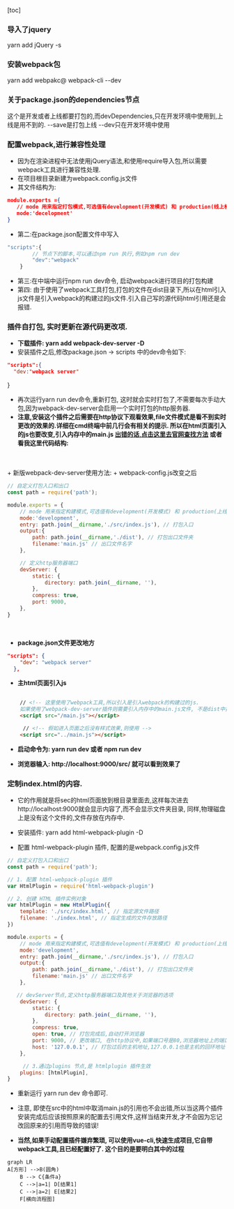 [toc]
### 导入了jquery
yarn add jQuery -s

### 安装webpack包
yarn add webpakc@ webpack-cli --dev


### 关于package.json的dependencies节点
  这个是开发或者上线都要打包的,而devDependencies,只在开发环境中使用到,上线是用不到的.
  --save是打包上线 --dev只在开发环境中使用

### 配置webpack,进行兼容性处理
+ 因为在渲染进程中无法使用jQuery语法,和使用require导入包,所以需要webpack工具进行兼容性处理.
+ 在项目根目录新建为webpack.config.js文件
+ 其文件结构为:
```json
module.exports ={
   // mode 用来指定打包模式,可选值有development(开发模式) 和 production(线上模式)
   mode:'decelopment' 
}
```
+ 第二:在package.json配置文件中写入
```js
"scripts":{
        // 节点下的脚本,可以通过npm run 执行,例如npm run dev
        "dev":"webpack"
    }
```
+ 第三:在中端中运行npm run dev命令, 启动webpack进行项目的打包构建
+ 第四: 由于使用了webpack工具打包,打包的文件在dist目录下,所以在html引入js文件是引入webpack的构建过的js文件.引入自己写的源代码html引用还是会报错.

### 插件自打包, 实时更新在源代码更改项.
+ **下载插件: yarn add webpack-dev-server -D**
+ 安装插件之后,修改package.json -> scripts 中的dev命令如下:
```json
"scripts":{
  "dev:"webpack server"
  ```
}
+ 再次运行yarn run dev命令,重新打包, 这时就会实时打包了,不需要每次手动大包,因为webpack-dev-server会启用一个实时打包的http服务器.
+ **注意,安装这个插件之后需要在http协议下观看效果,file文件模式是看不到实时更改的效果的.详细在cmd终端中前几行会有相关的提示.
所以在html页面引入的js也要改变,引入内存中的main.js
 <a href="https://webpack.docschina.org/configuration/dev-server/">出错的话,点击这里去官网查找方法</a> 
 或者看我这里代码结构:**
<br>
<br>
+ 新版webpack-dev-server使用方法:
+ webpack-config.js改变之后

```js
// 自定义打包入口和出口
const path = require('path');

module.exports = {
    // mode 用来指定构建模式,可选值有development(开发模式) 和 production(上线模式)
    mode:'development',
    entry: path.join(__dirname,'./src/index.js'), // 打包入口
    output:{
        path: path.join(__dirname,'./dist'), // 打包出口文件夹
        filename:'main.js' // 出口文件名字
    },

    // 定义http服务器端口
    devServer: {
        static: {
            directory: path.join(__dirname, ''),
        },
        compress: true,
        port: 9000,
    },
} 
```
<br>

+ **package.json文件更改地方**
```json
"scripts": {
    "dev": "webpack server"
  },
```
+ **主html页面引入js**
```html
    
    // <!-- 这里使用了webpack工具,所以引入是引入webpack的构建过的js.
    如果使用了webpack-dev-server插件则需要引入内存中的main.js文件, 不是dist中打包的文件哟.默认是在物理磁盘中看不到的.-->
    <script src="/main.js"></script>

     // <!-- 假如进入页面之后没有样式效果,则使用 -->
    <script src="../main.js"></script> 
```

+ **启动命令为: yarn run dev 或者 npm run dev**

+ **浏览器输入: http://localhost:9000/src/  就可以看到效果了**
### 定制index.html的内容.
+ 它的作用就是将sec的html页面放到根目录里面去,这样每次进去http://localhost:9000就会显示内容了,而不会显示文件夹目录, 同样,物理磁盘上是没有这个文件的,文件存放在内存中. 
+ 安装插件: yarn add html-webpack-plugin -D

+ 配置 html-webpack-plugin 插件, 配置的是webpack.config.js文件

```js
// 自定义打包入口和出口
const path = require('path');

// 1. 配置 html-webpack-plugin 插件
var HtmlPlugin = require('html-webpack-plugin')

// 2. 创建 HTML 插件实例对象
var htmlPlugin = new HtmlPlugin({
    template: './src/index.html', // 指定源文件路径
    filename: './index.html', // 指定生成的文件存放路径
})

module.exports = {
    // mode 用来指定构建模式,可选值有development(开发模式) 和 production(上线模式)
    mode:'development',
    entry: path.join(__dirname,'./src/index.js'), // 打包入口
    output:{
        path: path.join(__dirname,'./dist'), // 打包出口文件夹
        filename:'main.js' // 出口文件名字
    },

   // devServer节点,定义http服务器端口及其他关于浏览器的选项
    devServer: {
        static: {
            directory: path.join(__dirname, ''),
        },
        compress: true,
        open: true, // 打包完成后,自动打开浏览器
        port: 9000, // 更改端口, 在http协议中,如果端口号是80,浏览器地址上的端口号则省略.
        host: '127.0.0.1', // 打包过后的主机地址,127.0.0.1也是主机的回环地址
    }, 

     // 3.通过plugins 节点,是 htmlplugin 插件生效
    plugins: [htmlPlugin],
} 

```
+ 重新运行 yarn run dev 命令即可.
+ 注意, 即使在src中的html中取消main.js的引用也不会出错,所以当这两个插件安装完成后应该按照原来的配置去引用文件,这样当结束开发,才不会因为忘记改回原来的引用而导致的错误!

+ **当然,如果手动配置插件嫌弃繁琐, 可以使用vue-cli,快速生成项目,它自带webpack工具,且已经配置好了. 这个目的是要明白其中的过程**

```mermaid
graph LR
A[方形] -->B(圆角)
    B --> C{条件a}
    C -->|a=1| D[结果1]
    C -->|a=2| E[结果2]
    F[横向流程图]
```